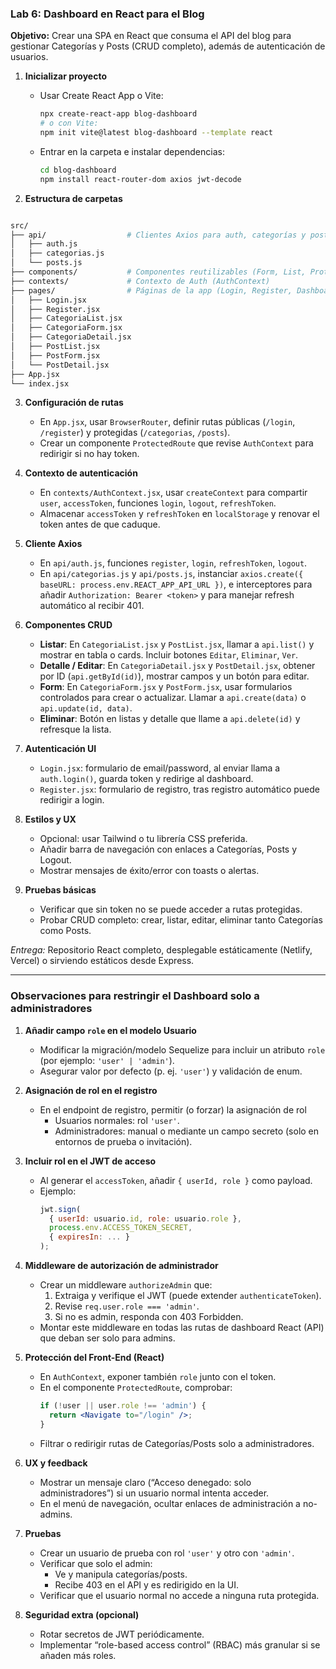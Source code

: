 ### Lab 6: Dashboard en React para el Blog

**Objetivo:** Crear una SPA en React que consuma el API del blog para gestionar Categorías y Posts (CRUD completo), además de autenticación de usuarios.

1. **Inicializar proyecto**

   * Usar Create React App o Vite:

     ```bash
     npx create-react-app blog-dashboard
     # o con Vite:
     npm init vite@latest blog-dashboard --template react
     ```
   * Entrar en la carpeta e instalar dependencias:

     ```bash
     cd blog-dashboard
     npm install react-router-dom axios jwt-decode
     ```

2. **Estructura de carpetas**

```bash

src/
├── api/                  # Clientes Axios para auth, categorías y posts
│   ├── auth.js
│   ├── categorias.js
│   └── posts.js
├── components/           # Componentes reutilizables (Form, List, ProtectedRoute)
├── contexts/             # Contexto de Auth (AuthContext)
├── pages/                # Páginas de la app (Login, Register, Dashboard, etc.)
│   ├── Login.jsx
│   ├── Register.jsx
│   ├── CategoriaList.jsx
│   ├── CategoriaForm.jsx
│   ├── CategoriaDetail.jsx
│   ├── PostList.jsx
│   ├── PostForm.jsx
│   └── PostDetail.jsx
├── App.jsx
└── index.jsx

```

3. **Configuración de rutas**  

   - En `App.jsx`, usar `BrowserRouter`, definir rutas públicas (`/login`, `/register`) y protegidas (`/categorias`, `/posts`).  
   - Crear un componente `ProtectedRoute` que revise `AuthContext` para redirigir si no hay token.

4. **Contexto de autenticación**  

   - En `contexts/AuthContext.jsx`, usar `createContext` para compartir `user`, `accessToken`, funciones `login`, `logout`, `refreshToken`.  
   - Almacenar `accessToken` y `refreshToken` en `localStorage` y renovar el token antes de que caduque.

5. **Cliente Axios**  

   - En `api/auth.js`, funciones `register`, `login`, `refreshToken`, `logout`.  
   - En `api/categorias.js` y `api/posts.js`, instanciar `axios.create({ baseURL: process.env.REACT_APP_API_URL })`, e interceptores para añadir `Authorization: Bearer <token>` y para manejar refresh automático al recibir 401.

6. **Componentes CRUD**  

   - **Listar**: En `CategoriaList.jsx` y `PostList.jsx`, llamar a `api.list()` y mostrar en tabla o cards. Incluir botones `Editar`, `Eliminar`, `Ver`.  
   - **Detalle / Editar**: En `CategoriaDetail.jsx` y `PostDetail.jsx`, obtener por ID (`api.getById(id)`), mostrar campos y un botón para editar.  
   - **Form**: En `CategoriaForm.jsx` y `PostForm.jsx`, usar formularios controlados para crear o actualizar. Llamar a `api.create(data)` o `api.update(id, data)`.  
   - **Eliminar**: Botón en listas y detalle que llame a `api.delete(id)` y refresque la lista.

7. **Autenticación UI** 

   - `Login.jsx`: formulario de email/password, al enviar llama a `auth.login()`, guarda token y redirige al dashboard.  
   - `Register.jsx`: formulario de registro, tras registro automático puede redirigir a login.

8. **Estilos y UX**  

   - Opcional: usar Tailwind o tu librería CSS preferida.  
   - Añadir barra de navegación con enlaces a Categorías, Posts y Logout.
   - Mostrar mensajes de éxito/error con toasts o alertas.

9. **Pruebas básicas** 

   - Verificar que sin token no se puede acceder a rutas protegidas.  
   - Probar CRUD completo: crear, listar, editar, eliminar tanto Categorías como Posts.

*Entrega:* Repositorio React completo, desplegable estáticamente (Netlify, Vercel) o sirviendo estáticos desde Express.

---

### Observaciones para restringir el Dashboard solo a administradores

1. **Añadir campo `role` en el modelo Usuario** 

   - Modificar la migración/modelo Sequelize para incluir un atributo `role` (por ejemplo: `'user' | 'admin'`).  
   - Asegurar valor por defecto (p. ej. `'user'`) y validación de enum.

2. **Asignación de rol en el registro**  

   - En el endpoint de registro, permitir (o forzar) la asignación de rol  
     - Usuarios normales: rol `'user'`.  
     - Administradores: manual o mediante un campo secreto (solo en entornos de prueba o invitación).

3. **Incluir rol en el JWT de acceso**  

   - Al generar el `accessToken`, añadir `{ userId, role }` como payload.  
   - Ejemplo:  
     ```js
     jwt.sign(
       { userId: usuario.id, role: usuario.role },
       process.env.ACCESS_TOKEN_SECRET,
       { expiresIn: ... }
     );
     ```

4. **Middleware de autorización de administrador**  

   - Crear un middleware `authorizeAdmin` que:
     1. Extraiga y verifique el JWT (puede extender `authenticateToken`).
     2. Revise `req.user.role === 'admin'`.
     3. Si no es admin, responda con 403 Forbidden.
   - Montar este middleware en todas las rutas de dashboard React (API) que deban ser solo para admins.

5. **Protección del Front-End (React)**  

   - En `AuthContext`, exponer también `role` junto con el token.  
   - En el componente `ProtectedRoute`, comprobar:
     ```jsx
     if (!user || user.role !== 'admin') {
       return <Navigate to="/login" />; 
     }
     ```
   - Filtrar o redirigir rutas de Categorías/Posts solo a administradores.

6. **UX y feedback**  

   - Mostrar un mensaje claro (“Acceso denegado: solo administradores”) si un usuario normal intenta acceder.  
   - En el menú de navegación, ocultar enlaces de administración a no-admins.

7. **Pruebas**  

   - Crear un usuario de prueba con rol `'user'` y otro con `'admin'`.  
   - Verificar que solo el admin:  
     - Ve y manipula categorías/posts.  
     - Recibe 403 en el API y es redirigido en la UI.  
   - Verificar que el usuario normal no accede a ninguna ruta protegida.

8. **Seguridad extra (opcional)**  

   - Rotar secretos de JWT periódicamente.  
   - Implementar “role-based access control” (RBAC) más granular si se añaden más roles.  
